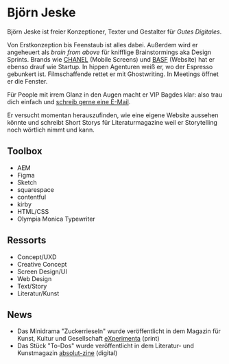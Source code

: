 # Björn Jeske

Björn Jeske ist freier Konzeptioner, Texter und Gestalter für *Gutes Digitales*.

Von Erstkonzeption bis Feenstaub ist alles dabei. Außerdem wird er angeheuert als *brain from above* für knifflige Brainstormings aka Design Sprints. Brands wie <a href="https://chanel.com">CHANEL</a> (Mobile Screens) und <a href="https://basf.com">BASF</a> (Website) hat er ebenso drauf wie Startup. In hippen Agenturen weiß er, wo der Espresso gebunkert ist. Filmschaffende rettet er mit Ghostwriting. In Meetings öffnet er die Fenster.

Für People mit irrem Glanz in den Augen macht er VIP Bagdes klar: also trau dich einfach und <a href="mailto:bjjeske@gmail.com">schreib gerne eine E-Mail</a>.

Er versucht momentan herauszufinden, wie eine eigene Website aussehen könnte und schreibt Short Storys für Literaturmagazine weil er Storytelling noch wörtlich nimmt und kann.


## Toolbox

* AEM
* Figma
* Sketch
* squarespace
* contentful
* kirby
* HTML/CSS 
* Olympia Monica Typewriter

## Ressorts

* Concept/UXD
* Creative Concept
* Screen Design/UI
* Web Design
* Text/Story
* Literatur/Kunst

## News

* Das Minidrama "Zuckerrieseln" wurde veröffentlicht in dem Magazin für Kunst, Kultur und Gesellschaft [eXperimenta](https://experimenta.de/) (print)
* Das Stück "To-Dos" wurde veröffentlicht in dem Literatur- und Kunstmagazin [absolut-zine](https://www.absolut-zine.com/) (digital)
